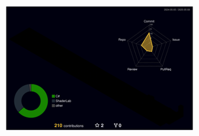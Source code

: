 
![3D GitHub Profile](https://raw.githubusercontent.com/UzCaroco/UzCaroco/main/profile-3d-contrib/profile-night-rainbow.svg)

